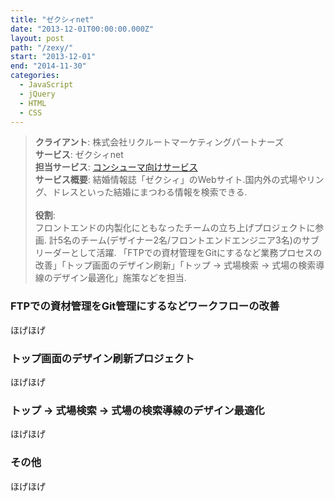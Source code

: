 ```yaml
---
title: "ゼクシィnet"
date: "2013-12-01T00:00:00.000Z"
layout: post
path: "/zexy/"
start: "2013-12-01"
end: "2014-11-30"
categories:
  - JavaScript
  - jQuery
  - HTML
  - CSS
---
```


> <b>クライアント</b>: 株式会社リクルートマーケティングパートナーズ<br />
> <b>サービス</b>: ゼクシィnet<br />
> <b>担当サービス</b>: <a href="http://zexy.net/" target="blank">コンシューマ向けサービス</a><br />
> <b>サービス概要</b>: 結婚情報誌「ゼクシィ」のWebサイト.国内外の式場やリング、ドレスといった結婚にまつわる情報を検索できる.<br /><br />
> <b>役割</b>: <br />
> フロントエンドの内製化にともなったチームの立ち上げプロジェクトに参画.
> 計5名のチーム(デザイナー2名/フロントエンドエンジニア3名)のサブリーダーとして活躍.
> 「FTPでの資材管理をGitにするなど業務プロセスの改善」「トップ画面のデザイン刷新」「トップ → 式場検索 → 式場の検索導線のデザイン最適化」施策などを担当.

<!--more-->

### FTPでの資材管理をGit管理にするなどワークフローの改善
ほげほげ

### トップ画面のデザイン刷新プロジェクト
ほげほげ

### トップ → 式場検索 → 式場の検索導線のデザイン最適化
ほげほげ

### その他
ほげほげ
